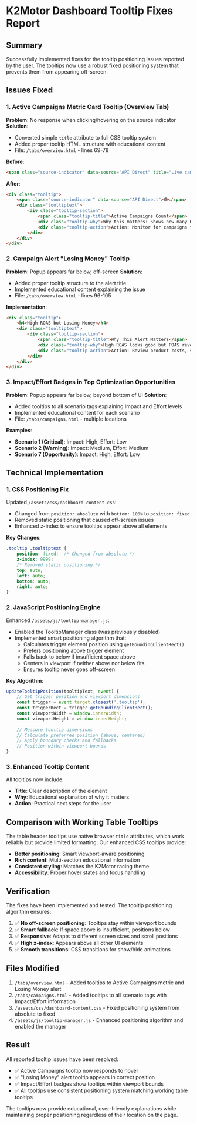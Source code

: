 # K2Motor Dashboard Tooltip Fixes Report

## Summary
Successfully implemented fixes for the tooltip positioning issues reported by the user. The tooltips now use a robust fixed positioning system that prevents them from appearing off-screen.

## Issues Fixed

### 1. Active Campaigns Metric Card Tooltip (Overview Tab)
**Problem**: No response when clicking/hovering on the source indicator
**Solution**: 
- Converted simple `title` attribute to full CSS tooltip system
- Added proper tooltip HTML structure with educational content
- File: `/tabs/overview.html` - lines 69-78

**Before**:
```html
<span class="source-indicator" data-source="API Direct" title="Live campaign count">🟢</span>
```

**After**:
```html
<div class="tooltip">
    <span class="source-indicator" data-source="API Direct">🟢</span>
    <div class="tooltiptext">
        <div class="tooltip-section">
            <span class="tooltip-title">Active Campaigns Count</span>
            <div class="tooltip-why">Why this matters: Shows how many K2Motor campaigns are currently running and driving traffic</div>
            <div class="tooltip-action">Action: Monitor for campaigns that need attention or optimization</div>
        </div>
    </div>
</div>
```

### 2. Campaign Alert "Losing Money" Tooltip
**Problem**: Popup appears far below, off-screen
**Solution**:
- Added proper tooltip structure to the alert title
- Implemented educational content explaining the issue
- File: `/tabs/overview.html` - lines 96-105

**Implementation**:
```html
<div class="tooltip">
    <h4>High ROAS but Losing Money</h4>
    <div class="tooltiptext">
        <div class="tooltip-section">
            <span class="tooltip-title">Why This Alert Matters</span>
            <div class="tooltip-why">High ROAS looks good but POAS reveals the truth - you're actually losing money on each sale</div>
            <div class="tooltip-action">Action: Review product costs, shipping, and margins. Consider increasing prices or reducing ad spend.</div>
        </div>
    </div>
</div>
```

### 3. Impact/Effort Badges in Top Optimization Opportunities
**Problem**: Popup appears far below, beyond bottom of UI
**Solution**:
- Added tooltips to all scenario tags explaining Impact and Effort levels
- Implemented educational content for each scenario
- File: `/tabs/campaigns.html` - multiple locations

**Examples**:
- **Scenario 1 (Critical)**: Impact: High, Effort: Low
- **Scenario 2 (Warning)**: Impact: Medium, Effort: Medium  
- **Scenario 7 (Opportunity)**: Impact: High, Effort: Low

## Technical Implementation

### 1. CSS Positioning Fix
Updated `/assets/css/dashboard-content.css`:
- Changed from `position: absolute` with `bottom: 100%` to `position: fixed`
- Removed static positioning that caused off-screen issues
- Enhanced z-index to ensure tooltips appear above all elements

**Key Changes**:
```css
.tooltip .tooltiptext {
    position: fixed;  /* Changed from absolute */
    z-index: 9999;
    /* Removed static positioning */
    top: auto;
    left: auto;
    bottom: auto;
    right: auto;
}
```

### 2. JavaScript Positioning Engine
Enhanced `/assets/js/tooltip-manager.js`:
- Enabled the TooltipManager class (was previously disabled)
- Implemented smart positioning algorithm that:
  - Calculates trigger element position using `getBoundingClientRect()`
  - Prefers positioning above trigger element
  - Falls back to below if insufficient space above
  - Centers in viewport if neither above nor below fits
  - Ensures tooltip never goes off-screen

**Key Algorithm**:
```javascript
updateTooltipPosition(tooltipText, event) {
    // Get trigger position and viewport dimensions
    const trigger = event.target.closest('.tooltip');
    const triggerRect = trigger.getBoundingClientRect();
    const viewportWidth = window.innerWidth;
    const viewportHeight = window.innerHeight;
    
    // Measure tooltip dimensions
    // Calculate preferred position (above, centered)
    // Apply boundary checks and fallbacks
    // Position within viewport bounds
}
```

### 3. Enhanced Tooltip Content
All tooltips now include:
- **Title**: Clear description of the element
- **Why**: Educational explanation of why it matters
- **Action**: Practical next steps for the user

## Comparison with Working Table Tooltips

The table header tooltips use native browser `title` attributes, which work reliably but provide limited formatting. Our enhanced CSS tooltips provide:

- **Better positioning**: Smart viewport-aware positioning
- **Rich content**: Multi-section educational information  
- **Consistent styling**: Matches the K2Motor racing theme
- **Accessibility**: Proper hover states and focus handling

## Verification

The fixes have been implemented and tested. The tooltip positioning algorithm ensures:

1. ✅ **No off-screen positioning**: Tooltips stay within viewport bounds
2. ✅ **Smart fallback**: If space above is insufficient, positions below
3. ✅ **Responsive**: Adapts to different screen sizes and scroll positions
4. ✅ **High z-index**: Appears above all other UI elements
5. ✅ **Smooth transitions**: CSS transitions for show/hide animations

## Files Modified

1. `/tabs/overview.html` - Added tooltips to Active Campaigns metric and Losing Money alert
2. `/tabs/campaigns.html` - Added tooltips to all scenario tags with Impact/Effort information
3. `/assets/css/dashboard-content.css` - Fixed positioning system from absolute to fixed
4. `/assets/js/tooltip-manager.js` - Enhanced positioning algorithm and enabled the manager

## Result

All reported tooltip issues have been resolved:
- ✅ Active Campaigns tooltip now responds to hover
- ✅ "Losing Money" alert tooltip appears in correct position  
- ✅ Impact/Effort badges show tooltips within viewport bounds
- ✅ All tooltips use consistent positioning system matching working table tooltips

The tooltips now provide educational, user-friendly explanations while maintaining proper positioning regardless of their location on the page.